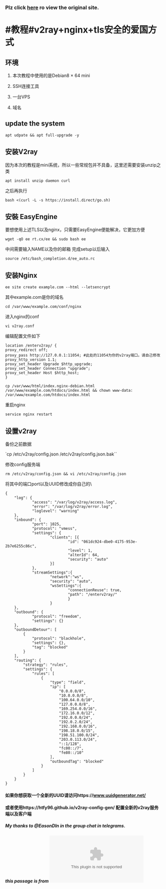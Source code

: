 ### Plz click [here](https://www.aihoom.com/1274.htmla) ro view the original site.<br>

# #教程#v2ray+nginx+tls安全的爱国方式


## 环境
1.    本次教程中使用的是Debian8 × 64 mini

2.    SSH连接工具

3.    一台VPS

4.    域名

## update the system
`apt udpate && apt full-upgrade -y`

## 安装V2ray

因为本次的教程是mini系统，所以一些常规包并不具备，这里还需要安装unzip之类<br>

`apt install unzip daemon curl`

之后再执行

`bash <(curl -L -s https://install.direct/go.sh)`

## 安裝 EasyEngine

要想使用上述TLS以及nginx，只需要EasyEngine便能解决，它更加方便

`wget -qO ee rt.cx/ee && sudo bash ee`

中间需要输入NAME以及你的邮箱 完成setup以后输入

`source /etc/bash_completion.d/ee_auto.rc`

## 安装Nginx

`ee site create example.com --html --letsencrypt`

其中example.com是你的域名

`cd /var/www/example.com/conf/nginx`

进入nginx的conf

`vi v2ray.conf`

编辑配置文件如下

```
location /enterv2ray/ {
proxy_redirect off;
proxy_pass http://127.0.0.1:11054; #此处的11054为你的v2ray端口。请自己修改
proxy_http_version 1.1;
proxy_set_header Upgrade $http_upgrade;
proxy_set_header Connection "upgrade";
proxy_set_header Host $http_host;
}
```
`cp /var/www/html/index.nginx-debian.html /var/www/example.com/htdocs/index.html && chown www-data: /var/www/example.com/htdocs/index.html`

重启nginx

`service nginx restart`

## 设置v2ray

备份之前数据

`cp /etc/v2ray/config.json /etc/v2ray/config.json.bak``

修改config服务端

`rm /etc/v2ray/config.json && vi /etc/v2ray/config.json`

将其中的端口port以及UUID修改成你自己的\

```
{
    "log": {
            "access": "/var/log/v2ray/access.log",
            "error": "/var/log/v2ray/error.log",
            "loglevel": "warning"
    },
    "inbound": {
            "port": 1025,
            "protocol": "vmess",
            "settings": {
                    "clients": [{
                            "id": "061dc924-dbe0-4175-953e-2b7e6255c86c",
                            "level": 1,
                            "alterId": 64,
                            "security": "auto"
                    }]
            },
            "streamSettings":{
                    "network":"ws",
                    "security": "auto",
                    "wsSettings":{
                            "connectionReuse": true,
                            "path": "/enterv2ray/"
                            }
                    }
    },
    "outbound": {
            "protocol": "freedom",
            "settings": {}
    },
    "outboundDetour": [
        {
            "protocol": "blackhole",
            "settings": {},
            "tag": "blocked"
        }
    ],
    "routing": {
        "strategy": "rules",
        "settings": {
            "rules": [
                {
                    "type": "field",
                    "ip": [
                        "0.0.0.0/8",
                        "10.0.0.0/8",
                        "100.64.0.0/10",
                        "127.0.0.0/8",
                        "169.254.0.0/16",
                        "172.16.0.0/12",
                        "192.0.0.0/24",
                        "192.0.2.0/24",
                        "192.168.0.0/16",
                        "198.18.0.0/15",
                        "198.51.100.0/24",
                        "203.0.113.0/24",
                        "::1/128",
                        "fc00::/7",
                        "fe80::/10"
                    ],
                    "outboundTag": "blocked"
                }
            ]
        }
    }
}
```
#### 如果你想获取一个全新的UUID请访问https://www.uuidgenerator.net/
#### 或者使用https://htfy96.github.io/v2ray-config-gen/ 配置全新的v2ray服务端以及客户端




##### My thanks to @EasonDIn in the group chat in telegrams.

##### this passage is from ![空白网络](www.aihoom.com)
